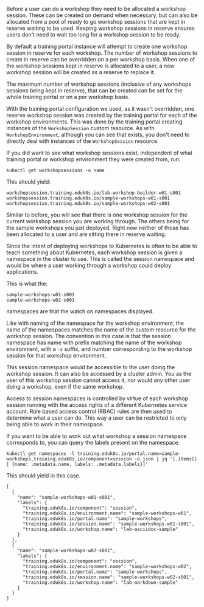 Before a user can do a workshop they need to be allocated a workshop session. These can be created on demand when necessary, but can also be allocated from a pool of ready to go workshop sessions that are kept in reserve waiting to be used. Keeping workshop sessions in reserve ensures users don't need to wait too long for a workshop session to be ready.

By default a training portal instance will attempt to create one workshop session in reserve for each workshop. The number of workshop sessions to create in reserve can be overridden on a per workshop basis. When one of the workshop sessions kept in reserve is allocated to a user, a new workshop session will be created as a reserve to replace it.

The maximum number of workshop sessions (inclusive of any workshops sessions being kept in reserve), that can be created can be set for the whole training portal or on a per workshop basis.

With the training portal configuration we used, as it wasn't overridden, one reserve workshop session was created by the training portal for each of the workshop environments. This was done by the training portal creating instances of the `WorkshopSession` custom resource. As with `WorkshopEnvironment`, although you can see that exists, you don't need to directly deal with instances of the `WorkshopSession` resource.

If you did want to see what workshop sessions exist, independent of what training portal or workshop environment they were created from, run:

```execute
kubectl get workshopsessions -o name
```

This should yield:

```
workshopsession.training.eduk8s.io/lab-workshop-builder-w01-s001
workshopsession.training.eduk8s.io/sample-workshops-w01-s001
workshopsession.training.eduk8s.io/sample-workshops-w02-s001
```

Similar to before, you will see that there is one workshop session for the current workshop session you are working through. The others being for the sample workshops you just deployed. Right now neither of those has been allocated to a user and are sitting there in reserve waiting.

Since the intent of deploying workshops to Kubernetes is often to be able to teach something about Kubernetes, each workshop session is given a namespace in the cluster to use. This is called the session namespace and would be where a user working through a workshop could deploy applications.

This is what the:

```
sample-workshops-w01-s001
sample-workshops-w02-s001
```

namespaces are that the watch on namespaces displayed.

Like with naming of the namespace for the workshop environment, the name of the namespaces matches the name of the custom resource for the workshop session. The convention in this case is that the session namespace has name with prefix matching the name of the workshop environment, with a `-s` suffix, and number corresponding to the workshop session for that workshop environment.

This session namespace would be accessible to the user doing the workshop session. It can also be accessed by a cluster admin. You as the user of this workshop session cannot access it, nor would any other user doing a workshop, even if the same workshop.

Access to session namespaces is controlled by virtue of each workshop session running with the access rights of a different Kubernetes service account. Role based access control (RBAC) rules are then used to determine what a user can do. This way a user can be restricted to only being able to work in their namespace.

If you want to be able to work out what workshop a session namespace corresponds to, you can query the labels present on the namespace.

```execute
kubectl get namespaces -l training.eduk8s.io/portal.name=sample-workshops,training.eduk8s.io/component=session -o json | jq '[.items[] | {name: .metadata.name, labels: .metadata.labels}]'
```

This should yield in this case.

```
[
  {
    "name": "sample-workshops-w01-s001",
    "labels": {
      "training.eduk8s.io/component": "session",
      "training.eduk8s.io/environment.name": "sample-workshops-w01",
      "training.eduk8s.io/portal.name": "sample-workshops",
      "training.eduk8s.io/session.name": "sample-workshops-w01-s001",
      "training.eduk8s.io/workshop.name": "lab-asciidoc-sample"
    }
  },
  {
    "name": "sample-workshops-w02-s001",
    "labels": {
      "training.eduk8s.io/component": "session",
      "training.eduk8s.io/environment.name": "sample-workshops-w02",
      "training.eduk8s.io/portal.name": "sample-workshops",
      "training.eduk8s.io/session.name": "sample-workshops-w02-s001",
      "training.eduk8s.io/workshop.name": "lab-markdown-sample"
    }
  }
]
```
